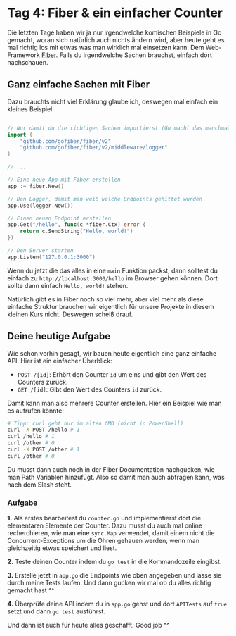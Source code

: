 # Tag 4: Fiber & ein einfacher Counter

Die letzten Tage haben wir ja nur irgendwelche komischen Beispiele in Go gemacht, woran sich natürlich auch nichts ändern wird, aber heute geht es mal richtig los mit etwas was man wirklich mal einsetzen kann: Dem Web-Framework [Fiber](https://gofiber.io). Falls du irgendwelche Sachen brauchst, einfach dort nachschauen.

## Ganz einfache Sachen mit Fiber

Dazu brauchts nicht viel Erklärung glaube ich, deswegen mal einfach ein kleines Beispiel:

```go

// Nur damit du die richtigen Sachen importierst (Go macht das manchmal falsch)
import (
	"github.com/gofiber/fiber/v2"
	"github.com/gofiber/fiber/v2/middleware/logger"
)

// ...

// Eine neue App mit Fiber erstellen
app := fiber.New()

// Den Logger, damit man weiß welche Endpoints gehittet wurden
app.Use(logger.New())

// Einen neuen Endpoint erstellen
app.Get("/hello", func(c *fiber.Ctx) error {
    return c.SendString("Hello, world!")
})

// Den Server starten
app.Listen("127.0.0.1:3000")

```

Wenn du jetzt die das alles in eine `main` Funktion packst, dann solltest du einfach zu `http://localhost:3000/hello` im Browser gehen können. Dort sollte dann einfach `Hello, world!` stehen.

Natürlich gibt es in Fiber noch so viel mehr, aber viel mehr als diese einfache Struktur brauchen wir eigentlich für unsere Projekte in diesem kleinen Kurs nicht. Deswegen scheiß drauf.

## Deine heutige Aufgabe

Wie schon vorhin gesagt, wir bauen heute eigentlich eine ganz einfache API. Hier ist ein einfacher Überblick:

- `POST /[id]`: Erhört den Counter `id` um eins und gibt den Wert des Counters zurück.
- `GET /[id]`: Gibt den Wert des Counters `id` zurück.

Damit kann man also mehrere Counter erstellen. Hier ein Beispiel wie man es aufrufen könnte:

```sh
# Tipp: curl geht nur im alten CMD (nicht in PowerShell)
curl -X POST /hello # 1
curl /hello # 1
curl /other # 0
curl -X POST /other # 1
curl /other # 0
```

Du musst dann auch noch in der Fiber Documentation nachgucken, wie man Path Variablen hinzufügt. Also so damit man auch abfragen kann, was nach dem Slash steht.

### Aufgabe

**1.** Als erstes bearbeitest du `counter.go` und implementierst dort die elementaren Elemente der Counter. Dazu musst du auch mal online recherchieren, wie man eine `sync.Map` verwendet, damit einem nicht die Concurrent-Exceptions um die Ohren gehauen werden, wenn man gleichzeitig etwas speichert und liest.

**2.** Teste deinen Counter indem du `go test` in die Kommandozeile eingibst.

**3.** Erstelle jetzt in `app.go` die Endpoints wie oben angegeben und lasse sie durch meine Tests laufen. Und dann gucken wir mal ob du alles richtig gemacht hast ^^

**4.** Überprüfe deine API indem du in `app.go` gehst und dort `APITests` auf `true` setzt und dann `go test` ausführst.

Und dann ist auch für heute alles geschafft. Good job ^^
